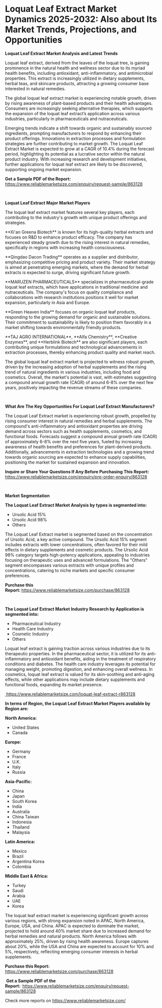 <p><h1>Loquat Leaf Extract Market Dynamics 2025-2032: Also about Its Market Trends, Projections, and Opportunities</h1></p><p><strong>Loquat Leaf Extract Market Analysis and Latest Trends</strong></p>
<p><p>Loquat leaf extract, derived from the leaves of the loquat tree, is gaining prominence in the natural health and wellness sector due to its myriad health benefits, including antioxidant, anti-inflammatory, and antimicrobial properties. This extract is increasingly utilized in dietary supplements, herbal teas, and skincare products, attracting a growing consumer base interested in natural remedies. </p><p>The global loquat leaf extract market is experiencing notable growth, driven by rising awareness of plant-based products and their health advantages. Consumers are increasingly seeking alternative therapies, which supports the expansion of the loquat leaf extract’s application across various industries, particularly in pharmaceuticals and nutraceuticals. </p><p>Emerging trends indicate a shift towards organic and sustainably sourced ingredients, prompting manufacturers to respond by enhancing their product offerings. Innovations in extraction processes and formulation strategies are further contributing to market growth. The Loquat Leaf Extract Market is expected to grow at a CAGR of 10.4% during the forecast period, highlighting its potential as a lucrative sector within the natural product industry. With increasing research and development initiatives, further applications for loquat leaf extract are likely to be discovered, supporting ongoing market expansion.</p></p>
<p><strong>Get a Sample PDF of the Report:&nbsp;</strong> <a href="https://www.reliablemarketsize.com/enquiry/request-sample/863128?utm_campaign=1197&utm_medium=2&utm_source=Github&utm_content=ia&utm_term=30012025&utm_id=loquat-leaf-extract">https://www.reliablemarketsize.com/enquiry/request-sample/863128</a></p>
<p>&nbsp;</p>
<p><strong>Loquat Leaf Extract Major Market Players</strong></p>
<p><p>The loquat leaf extract market features several key players, each contributing to the industry's growth with unique product offerings and strategies. </p><p>**Xi'an Greena Biotech** is known for its high-quality herbal extracts and focuses on R&D to enhance product efficacy. The company has experienced steady growth due to the rising interest in natural remedies, specifically in regions with increasing health consciousness.</p><p>**Qingdao Dacon Trading** operates as a supplier and distributor, emphasizing competitive pricing and product variety. Their market strategy is aimed at penetrating emerging markets, where the demand for herbal extracts is expected to surge, driving significant future growth.</p><p>**MARUZEN PHARMACEUTICALS** specializes in pharmaceutical-grade loquat leaf extracts, which have applications in traditional medicine and nutraceuticals. The company's focus on quality compliance and collaborations with research institutions positions it well for market expansion, particularly in Asia and Europe.</p><p>**Green Heaven India** focuses on organic loquat leaf products, responding to the growing demand for organic and sustainable solutions. Their commitment to sustainability is likely to position them favorably in a market shifting towards environmentally friendly products.</p><p>**TAJ AGRO INTERNATIONAL**, **Alfa Chemistry**, **Creative Enzymes**, and **Herblink Biotech** are also significant players, each contributing unique formulations and technological advancements in extraction processes, thereby enhancing product quality and market reach.</p><p>The global loquat leaf extract market is projected to witness robust growth, driven by the increasing adoption of herbal supplements and the rising trend of natural ingredients in various industries, including food and cosmetics. Overall, the market's potential is vast, with estimates suggesting a compound annual growth rate (CAGR) of around 6-8% over the next few years, positively impacting the revenue streams of these companies.</p></p>
<p>&nbsp;</p>
<p><strong>What Are The Key Opportunities For Loquat Leaf Extract Manufacturers?</strong></p>
<p><p>The Loquat Leaf Extract market is experiencing robust growth, propelled by rising consumer interest in natural remedies and herbal supplements. The compound's anti-inflammatory and antioxidant properties are driving demand across sectors such as health supplements, cosmetics, and functional foods. Forecasts suggest a compound annual growth rate (CAGR) of approximately 6-8% over the next five years, fueled by increasing awareness of health benefits and preferences for plant-derived products. Additionally, advancements in extraction technologies and a growing trend towards organic sourcing are expected to enhance supply capabilities, positioning the market for sustained expansion and innovation.</p></p>
<p><strong>Inquire or Share Your Questions If Any Before Purchasing This Report:</strong> <a href="https://www.reliablemarketsize.com/enquiry/pre-order-enquiry/863128?utm_campaign=1197&utm_medium=2&utm_source=Github&utm_content=ia&utm_term=30012025&utm_id=loquat-leaf-extract">https://www.reliablemarketsize.com/enquiry/pre-order-enquiry/863128</a></p>
<p>&nbsp;</p>
<p><strong>Market Segmentation</strong></p>
<p><strong>The Loquat Leaf Extract Market Analysis by types is segmented into:</strong></p>
<p><ul><li>Ursolic Acid 15%</li><li>Ursolic Acid 98%</li><li>Others</li></ul></p>
<p><p>The Loquat Leaf Extract market is segmented based on the concentration of Ursolic Acid, a key active compound. The Ursolic Acid 15% segment includes extracts with lower concentrations, often favored for their mild effects in dietary supplements and cosmetic products. The Ursolic Acid 98% category targets high-potency applications, appealing to industries focusing on therapeutic uses and advanced formulations. The "Others" segment encompasses various extracts with unique profiles and concentrations, catering to niche markets and specific consumer preferences.</p></p>
<p><strong>Purchase this Report:&nbsp;</strong><a href="https://www.reliablemarketsize.com/purchase/863128?utm_campaign=1197&utm_medium=2&utm_source=Github&utm_content=ia&utm_term=30012025&utm_id=loquat-leaf-extract">https://www.reliablemarketsize.com/purchase/863128</a></p>
<p>&nbsp;</p>
<p><strong>The Loquat Leaf Extract Market Industry Research by Application is segmented into:</strong></p>
<p><ul><li>Pharmaceutical Industry</li><li>Health Care Industry</li><li>Cosmetic Industry</li><li>Others</li></ul></p>
<p><p>Loquat leaf extract is gaining traction across various industries due to its therapeutic properties. In the pharmaceutical sector, it is utilized for its anti-inflammatory and antioxidant benefits, aiding in the treatment of respiratory conditions and diabetes. The health care industry leverages its potential for managing weight, promoting digestion, and enhancing overall wellness. In cosmetics, loquat leaf extract is valued for its skin-soothing and anti-aging effects, while other applications may include dietary supplements and functional foods, expanding its market presence.</p></p>
<p><a href="https://www.reliablemarketsize.com/loquat-leaf-extract-r863128?utm_campaign=1197&utm_medium=2&utm_source=Github&utm_content=ia&utm_term=30012025&utm_id=loquat-leaf-extract">&nbsp;https://www.reliablemarketsize.com/loquat-leaf-extract-r863128</a></p>
<p><strong>In terms of Region, the Loquat Leaf Extract Market Players available by Region are:</strong></p>
<p>
    <p> <strong> North America: </strong>
        <ul>
            <li>United States</li>
            <li>Canada</li>
        </ul>
        </p> 
    <p> <strong> Europe: </strong>
        <ul>
            <li>Germany</li>
            <li>France</li>
            <li>U.K.</li>
            <li>Italy</li>
            <li>Russia</li>
        </ul>
        </p> 
    <p> <strong> Asia-Pacific: </strong>
        <ul>
            <li>China</li>
            <li>Japan</li>
            <li>South Korea</li>
            <li>India</li>
            <li>Australia</li>
            <li>China Taiwan</li>
            <li>Indonesia</li>
            <li>Thailand</li>
            <li>Malaysia</li>
        </ul>
        </p> 
    <p> <strong> Latin America: </strong>
        <ul>
            <li>Mexico</li>
            <li>Brazil</li>
            <li>Argentina Korea</li>
            <li>Colombia</li>
        </ul>
        </p> 
    <p> <strong> Middle East & Africa: </strong>
        <ul>
            <li>Turkey</li>
            <li>Saudi</li>
            <li>Arabia</li>
            <li>UAE</li>
            <li>Korea</li>
        </ul>
    </p>
    </p>
<p><p>The loquat leaf extract market is experiencing significant growth across various regions, with strong expansion noted in APAC, North America, Europe, USA, and China. APAC is expected to dominate the market, projected to hold around 40% market share due to increased demand for herbal remedies and natural products. North America follows with approximately 25%, driven by rising health awareness. Europe captures about 20%, while the USA and China are expected to account for 10% and 5%, respectively, reflecting emerging consumer interests in herbal supplements.</p></p>
<p><strong>Purchase this Report: </strong><a href="https://www.reliablemarketsize.com/purchase/863128?utm_campaign=1197&utm_medium=2&utm_source=Github&utm_content=ia&utm_term=30012025&utm_id=loquat-leaf-extract">https://www.reliablemarketsize.com/purchase/863128</a></p>
<p>&nbsp;<strong>Get a Sample PDF of the Report:&nbsp;&nbsp;</strong><a href="https://www.reliablemarketsize.com/enquiry/request-sample/863128?utm_campaign=1197&utm_medium=2&utm_source=Github&utm_content=ia&utm_term=30012025&utm_id=loquat-leaf-extract">https://www.reliablemarketsize.com/enquiry/request-sample/863128</a></p>
<p><strong></strong></p>
<p>Check more reports on <a href="https://www.reliablemarketsize.com/?utm_campaign=1197&utm_medium=2&utm_source=Github&utm_content=ia&utm_term=30012025&utm_id=loquat-leaf-extract">https://www.reliablemarketsize.com/</a></p>